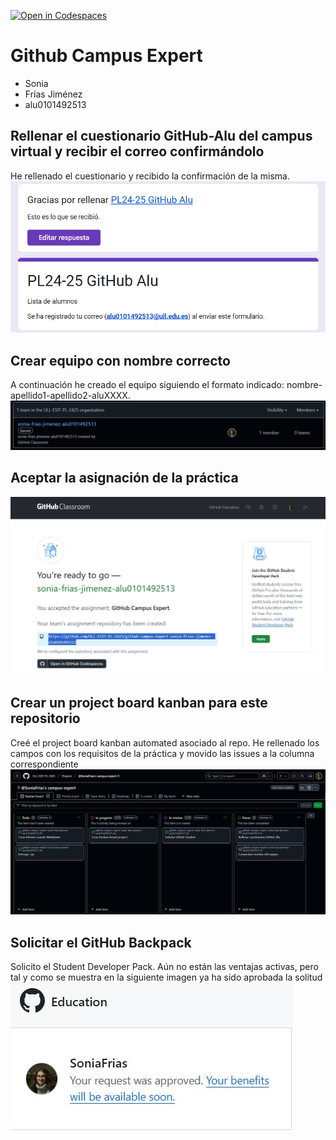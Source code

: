 [![Open in Codespaces](https://classroom.github.com/assets/launch-codespace-2972f46106e565e64193e422d61a12cf1da4916b45550586e14ef0a7c637dd04.svg)](https://classroom.github.com/open-in-codespaces?assignment_repo_id=18101145)
# Github Campus Expert 

- Sonia 
- Frías Jiménez
- alu0101492513

## Rellenar el cuestionario GitHub-Alu del campus virtual y recibir el correo confirmándolo
He rellenado el cuestionario y recibido la confirmación de la misma.
![correo de confirmacion del cuestionario](docs/formulario.png)

## Crear equipo con nombre correcto
A continuación he creado el equipo siguiendo el formato indicado: nombre-apellido1-apellido2-aluXXXX.
![equipo](docs/team.png)

## Aceptar la asignación de la práctica

![Aceptar practica github classroom](docs/aceptar_tarea.png)


## Crear un project board kanban para este repositorio
Creé el project board kanban automated asociado al repo. He rellenado los campos con los requisitos
de la práctica y movido las issues a la columna correspondiente
![project board kanban](docs/kanban_board.png)

## Solicitar el GitHub Backpack
Solicito el Student Developer Pack. Aún no están las ventajas activas, pero tal y como se muestra
en la siguiente imagen ya ha sido aprobada la solitud
![github backpack](docs/github_student.png)

